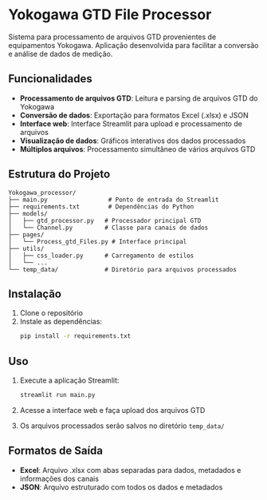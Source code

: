 # Yokogawa GTD File Processor

Sistema para processamento de arquivos GTD provenientes de equipamentos Yokogawa. Aplicação desenvolvida para facilitar a conversão e análise de dados de medição.

## Funcionalidades

- **Processamento de arquivos GTD**: Leitura e parsing de arquivos GTD do Yokogawa
- **Conversão de dados**: Exportação para formatos Excel (.xlsx) e JSON
- **Interface web**: Interface Streamlit para upload e processamento de arquivos
- **Visualização de dados**: Gráficos interativos dos dados processados
- **Múltiplos arquivos**: Processamento simultâneo de vários arquivos GTD

## Estrutura do Projeto

```
Yokogawa_processor/
├── main.py                 # Ponto de entrada do Streamlit
├── requirements.txt        # Dependências do Python
├── models/
│   ├── gtd_processor.py   # Processador principal GTD
│   └── Channel.py         # Classe para canais de dados
├── pages/
│   └── Process_gtd_Files.py # Interface principal
├── utils/
│   ├── css_loader.py      # Carregamento de estilos
│   └── ...
└── temp_data/             # Diretório para arquivos processados
```

## Instalação

1. Clone o repositório
2. Instale as dependências:
   ```bash
   pip install -r requirements.txt
   ```

## Uso

1. Execute a aplicação Streamlit:
   ```bash
   streamlit run main.py
   ```

2. Acesse a interface web e faça upload dos arquivos GTD

3. Os arquivos processados serão salvos no diretório `temp_data/`

## Formatos de Saída

- **Excel**: Arquivo .xlsx com abas separadas para dados, metadados e informações dos canais
- **JSON**: Arquivo estruturado com todos os dados e metadados
